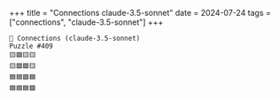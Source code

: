 +++
title = "Connections claude-3.5-sonnet"
date = 2024-07-24
tags = ["connections", "claude-3.5-sonnet"]
+++

```text
🤖 Connections (claude-3.5-sonnet) 
Puzzle #409
🟨🟪🟨🟨
🟨🟩🟪🟨
🟦🟦🟩🟦
🟦🟦🟦🟩
```
